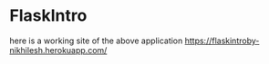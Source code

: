 # FlaskIntro
here is a working site of the above application
https://flaskintroby-nikhilesh.herokuapp.com/
